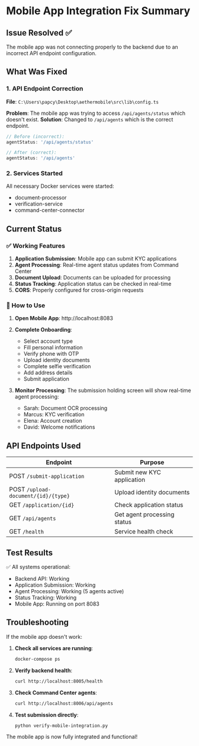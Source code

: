 # Mobile App Integration Fix Summary

## Issue Resolved ✅
The mobile app was not connecting properly to the backend due to an incorrect API endpoint configuration.

## What Was Fixed

### 1. API Endpoint Correction
**File**: `C:\Users\papcy\Desktop\aethermobile\src\lib\config.ts`

**Problem**: The mobile app was trying to access `/api/agents/status` which doesn't exist.
**Solution**: Changed to `/api/agents` which is the correct endpoint.

```typescript
// Before (incorrect):
agentStatus: '/api/agents/status'

// After (correct):
agentStatus: '/api/agents'
```

### 2. Services Started
All necessary Docker services were started:
- document-processor
- verification-service
- command-center-connector

## Current Status

### ✅ Working Features
1. **Application Submission**: Mobile app can submit KYC applications
2. **Agent Processing**: Real-time agent status updates from Command Center
3. **Document Upload**: Documents can be uploaded for processing
4. **Status Tracking**: Application status can be checked in real-time
5. **CORS**: Properly configured for cross-origin requests

### 🚀 How to Use

1. **Open Mobile App**: http://localhost:8083
2. **Complete Onboarding**:
   - Select account type
   - Fill personal information
   - Verify phone with OTP
   - Upload identity documents
   - Complete selfie verification
   - Add address details
   - Submit application

3. **Monitor Processing**: The submission holding screen will show real-time agent processing:
   - Sarah: Document OCR processing
   - Marcus: KYC verification
   - Elena: Account creation
   - David: Welcome notifications

## API Endpoints Used

| Endpoint | Purpose |
|----------|---------|
| POST `/submit-application` | Submit new KYC application |
| POST `/upload-document/{id}/{type}` | Upload identity documents |
| GET `/application/{id}` | Check application status |
| GET `/api/agents` | Get agent processing status |
| GET `/health` | Service health check |

## Test Results

✅ All systems operational:
- Backend API: Working
- Application Submission: Working
- Agent Processing: Working (5 agents active)
- Status Tracking: Working
- Mobile App: Running on port 8083

## Troubleshooting

If the mobile app doesn't work:

1. **Check all services are running**:
   ```bash
   docker-compose ps
   ```

2. **Verify backend health**:
   ```bash
   curl http://localhost:8005/health
   ```

3. **Check Command Center agents**:
   ```bash
   curl http://localhost:8006/api/agents
   ```

4. **Test submission directly**:
   ```bash
   python verify-mobile-integration.py
   ```

The mobile app is now fully integrated and functional!